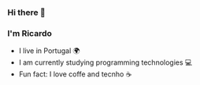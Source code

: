 ### Hi there 👋
### I'm Ricardo

- I live in Portugal 🌍
- I am currently studying programming technologies 💻
- Fun fact: I love coffe and tecnho ☕

